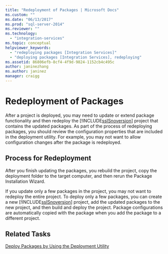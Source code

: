 ```yaml
---
title: "Redeployment of Packages | Microsoft Docs"
ms.custom: ""
ms.date: "06/13/2017"
ms.prod: "sql-server-2014"
ms.reviewer: ""
ms.technology: 
  - "integration-services"
ms.topic: conceptual
helpviewer_keywords: 
  - "redeploying packages [Integration Services]"
  - "deploying packages [Integration Services], redeploying"
ms.assetid: 86806efb-8cf4-4f9d-9824-1152cb4c495c
author: janinezhang
ms.author: janinez
manager: craigg
---
```

# Redeployment of Packages
  After a project is deployed, you may need to update or extend package functionality and then redeploy the [!INCLUDE[ssISnoversion](../includes/ssisnoversion-md.md)] project that contains the updated packages. As part of the process of redeploying packages, you should review the configuration properties that are included in the deployment utility. For example, you may not want to allow configuration changes after the package is redeployed.  
  
## Process for Redeployment  
 After you finish updating the packages, you rebuild the project, copy the deployment folder to the target computer, and then rerun the Package Installation Wizard.  
  
 If you update only a few packages in the project, you may not want to redeploy the entire project. To deploy only a few packages, you can create a new [!INCLUDE[ssISnoversion](../includes/ssisnoversion-md.md)] project, add the updated packages to the new project, and then build and deploy the project. Package configurations are automatically copied with the package when you add the package to a different project.  
  
## Related Tasks  
 [Deploy Packages by Using the Deployment Utility](../../2014/integration-services/deploy-packages-by-using-the-deployment-utility.md)  
  
  
